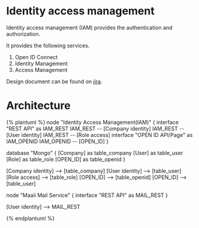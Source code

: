 # Identity access management

Identity access management (IAM) provides the authentication and authorization.

It provides the following services.

1. Open ID Connect
2. Identity Management
3. Access Management

Design document can be found on [jira](https://issuetracking.maaii.com:9443/display/WLP/Identity+Access+Management+Service).

# Architecture
{% plantuml %}
node "Identity Access Management(IAM)" {
  interface "REST API" as IAM_REST
  IAM_REST -- [Company identity]
  IAM_REST -- [User identity]
  IAM_REST -- [Role access]
  interface "OPEN ID API/Page" as IAM_OPENID
  IAM_OPENID -- [OPEN_ID]
}

database "Mongo" {
  [Company] as table_company
  [User] as table_user
  [Role] as table_role
  [OPEN_ID] as table_openid
}

[Company identity] --> [table_company]
[User identity] --> [table_user]
[Role access] --> [table_role]
[OPEN_ID] --> [table_openid]
[OPEN_ID] --> [table_user]

node "Maaii Mail Service" {
  interface "REST API" as MAIL_REST
}

[User identity] --> MAIL_REST

{% endplantuml %}
